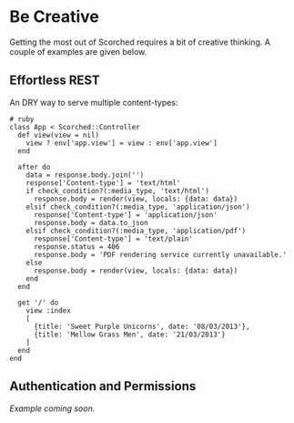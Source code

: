 Be Creative
===========
Getting the most out of Scorched requires a bit of creative thinking. A couple of examples are given below.

Effortless REST
---------------
An DRY way to serve multiple content-types:

    # ruby
    class App < Scorched::Controller
      def view(view = nil)
        view ? env['app.view'] = view : env['app.view']
      end
      
      after do
        data = response.body.join('')
        response['Content-type'] = 'text/html'
        if check_condition?(:media_type, 'text/html')
          response.body = render(view, locals: {data: data})
        elsif check_condition?(:media_type, 'application/json')
          response['Content-type'] = 'application/json'
          response.body = data.to_json
        elsif check_condition?(:media_type, 'application/pdf')
          response['Content-type'] = 'text/plain'
          response.status = 406
          response.body = 'PDF rendering service currently unavailable.'
        else
          response.body = render(view, locals: {data: data})
        end
      end
      
      get '/' do
        view :index
        [
          {title: 'Sweet Purple Unicorns', date: '08/03/2013'},
          {title: 'Mellow Grass Men', date: '21/03/2013'}
        ]
      end
    end
  

Authentication and Permissions
------------------------------

_Example coming soon._